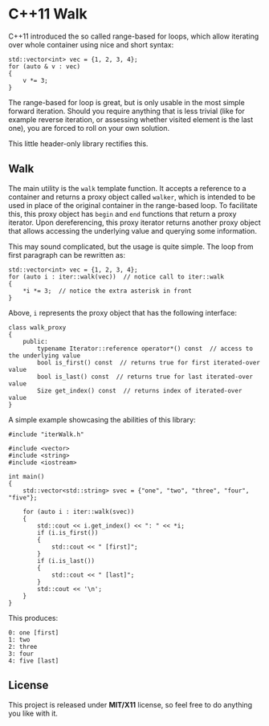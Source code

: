 # C++11 Walk #

C++11 introduced the so called range-based for loops, which allow iterating over whole container using nice and short syntax:

```
std::vector<int> vec = {1, 2, 3, 4};
for (auto & v : vec)
{
    v *= 3;
}
```

The range-based for loop is great, but is only usable in the most simple forward iteration. Should you require anything that is less trivial (like for example reverse iteration, or assessing whether visited element is the last one), you are forced to roll on your own solution.

This little header-only library rectifies this.

## Walk ##

The main utility is the `walk` template function. It accepts a reference to a container and returns a proxy object called `walker`, which is intended to be used in place of the original container in the range-based loop. To facilitate this, this proxy object has `begin` and `end` functions that return a proxy iterator. Upon dereferencing, this proxy iterator returns another proxy object that allows accessing the underlying value and querying some information.

This may sound complicated, but the usage is quite simple. The loop from first paragraph can be rewritten as:

```
std::vector<int> vec = {1, 2, 3, 4};
for (auto i : iter::walk(vec))  // notice call to iter::walk
{
    *i *= 3;  // notice the extra asterisk in front
}
```

Above, `i` represents the proxy object that has the following interface:
```
class walk_proxy
{
    public:
        typename Iterator::reference operator*() const  // access to the underlying value
        bool is_first() const  // returns true for first iterated-over value
        bool is_last() const  // returns true for last iterated-over value
        Size get_index() const  // returns index of iterated-over value
}
```

A simple example showcasing the abilities of this library:

```
#include "iterWalk.h"

#include <vector>
#include <string>
#include <iostream>

int main()
{
    std::vector<std::string> svec = {"one", "two", "three", "four", "five"};

    for (auto i : iter::walk(svec))
    {
        std::cout << i.get_index() << ": " << *i;
        if (i.is_first())
        {
            std::cout << " [first]";
        }
        if (i.is_last())
        {
            std::cout << " [last]";
        }
        std::cout << '\n';
    }
}
```

This produces:
```
0: one [first]
1: two
2: three
3: four
4: five [last]
```

## License ##

This project is released under **MIT/X11** license, so feel free to do anything you like with it.
